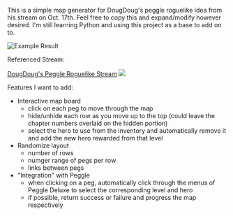 This is a simple map generator for DougDoug's peggle roguelike idea from his stream on Oct. 17th.
Feel free to copy this and expand/modify however desired. I'm still learning Python and using this project as a base to add on to.

![Example Result](https://github.com/user-attachments/assets/9eda0bcd-b69c-4b7a-b717-fab4d1204df2)

Referenced Stream:

[DougDoug's Peggle Roguelike Stream](https://www.twitch.tv/videos/2278564921)
[<img src="https://github.com/user-attachments/assets/bfb288f3-51be-4706-bd01-44c5555e6948">](https://www.twitch.tv/videos/2278564921)

Features I want to add:
- Interactive map board
    - click on each peg to move through the map
    - hide/unhide each row as you move up to the top (could leave the chapter numbers overlaid on the hidden portion)
    - select the hero to use from the inventory and automatically remove it and add the new hero rewarded from that level
- Randomize layout
    - number of rows
    - numger range of pegs per row
    - links between pegs
- "Integration" with Peggle
    - when clicking on a peg, automatically click through the menus of Peggle Deluxe to select the corresponding level and hero
    - if possible, return success or failure and progress the map respectively
